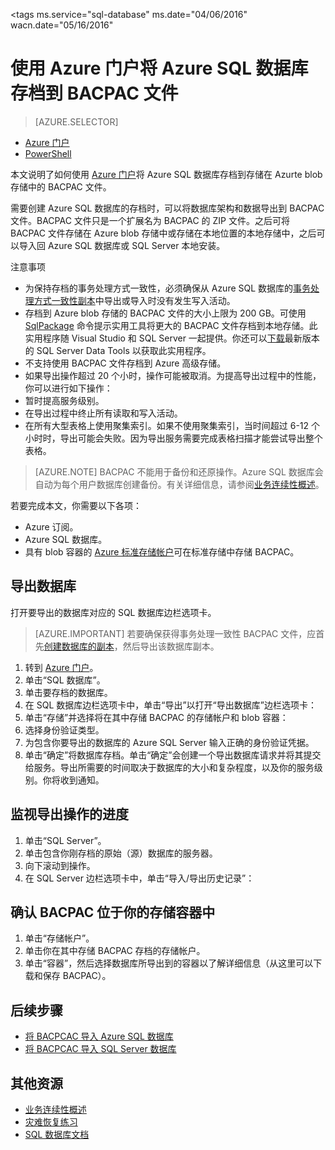<properties
	pageTitle="使用 Azure 门户将 Azure SQL 数据库存档到 BACPAC 文件"
	description="使用 Azure 门户将 Azure SQL 数据库存档到 BACPAC 文件"
	services="sql-database"
	documentationCenter=""
	authors="stevestein"
	manager="jhubbard"
	editor=""/>

<tags
	ms.service="sql-database"
	ms.date="04/06/2016"
	wacn.date="05/16/2016"


# 使用 Azure 门户将 Azure SQL 数据库存档到 BACPAC 文件

> [AZURE.SELECTOR]
- [Azure 门户](/documentation/articles/sql-database-export)
- [PowerShell](/documentation/articles/sql-database-export-powershell)

本文说明了如何使用 [Azure 门户](https://manage.windowsazure.cn)将 Azure SQL 数据库存档到存储在 Azurte blob 存储中的 BACPAC 文件。

需要创建 Azure SQL 数据库的存档时，可以将数据库架构和数据导出到 BACPAC 文件。BACPAC 文件只是一个扩展名为 BACPAC 的 ZIP 文件。之后可将 BACPAC 文件存储在 Azure blob 存储中或存储在本地位置的本地存储中，之后可以导入回 Azure SQL 数据库或 SQL Server 本地安装。

注意事项

- 为保持存档的事务处理方式一致性，必须确保从 Azure SQL 数据库的[事务处理方式一致性副本](/documentation/articles/sql-database-copy)中导出或导入时没有发生写入活动。
- 存档到 Azure blob 存储的 BACPAC 文件的大小上限为 200 GB。可使用 [SqlPackage](https://msdn.microsoft.com/zh-cn/library/hh550080.aspx) 命令提示实用工具将更大的 BACPAC 文件存档到本地存储。此实用程序随 Visual Studio 和 SQL Server 一起提供。你还可以[下载](https://msdn.microsoft.com/zh-cn/library/mt204009.aspx)最新版本的 SQL Server Data Tools 以获取此实用程序。
- 不支持使用 BACPAC 文件存档到 Azure 高级存储。
- 如果导出操作超过 20 个小时，操作可能被取消。为提高导出过程中的性能，你可以进行如下操作：
 - 暂时提高服务级别。 
 - 在导出过程中终止所有读取和写入活动。
 - 在所有大型表格上使用聚集索引。如果不使用聚集索引，当时间超过 6-12 个小时时，导出可能会失败。因为导出服务需要完成表格扫描才能尝试导出整个表格。

> [AZURE.NOTE] BACPAC 不能用于备份和还原操作。Azure SQL 数据库会自动为每个用户数据库创建备份。有关详细信息，请参阅[业务连续性概述](/documentation/articles/sql-database-business-continuity)。

若要完成本文，你需要以下各项：

- Azure 订阅。
- Azure SQL 数据库。 
- 具有 blob 容器的 [Azure 标准存储帐户](/documentation/articles/storage-create-storage-account)可在标准存储中存储 BACPAC。

## 导出数据库

打开要导出的数据库对应的 SQL 数据库边栏选项卡。

> [AZURE.IMPORTANT] 若要确保获得事务处理一致性 BACPAC 文件，应首先[创建数据库的副本](/documentation/articles/sql-database-copy)，然后导出该数据库副本。

1.	转到 [Azure 门户](https://manage.windowsazure.cn)。
2.	单击“SQL 数据库”。
3.	单击要存档的数据库。
4.	在 SQL 数据库边栏选项卡中，单击“导出”以打开“导出数据库”边栏选项卡：
5.  单击“存储”并选择将在其中存储 BACPAC 的存储帐户和 blob 容器：
6. 选择身份验证类型。 
7.  为包含你要导出的数据库的 Azure SQL Server 输入正确的身份验证凭据。
8.  单击“确定”将数据库存档。单击“确定”会创建一个导出数据库请求并将其提交给服务。导出所需要的时间取决于数据库的大小和复杂程度，以及你的服务级别。你将收到通知。

## 监视导出操作的进度

1.	单击“SQL Server”。
2.	单击包含你刚存档的原始（源）数据库的服务器。
3.  向下滚动到操作。
4.	在 SQL Server 边栏选项卡中，单击“导入/导出历史记录”：


## 确认 BACPAC 位于你的存储容器中

1.	单击“存储帐户”。
2.	单击你在其中存储 BACPAC 存档的存储帐户。
3.	单击“容器”，然后选择数据库所导出到的容器以了解详细信息（从这里可以下载和保存 BACPAC）。

## 后续步骤

- [将 BACPCAC 导入 Azure SQL 数据库](/documentation/articles/sql-database-import)
- [将 BACPCAC 导入 SQL Server 数据库](https://msdn.microsoft.com/zh-cn/library/hh710052.aspx)

## 其他资源

- [业务连续性概述](/documentation/articles/sql-database-business-continuity)
- [灾难恢复练习](/documentation/articles/sql-database-disaster-recovery-drills)
- [SQL 数据库文档](/documentation/services/sql-databases)


<!--Image references-->
[1]: ./media/sql-database-export/export.png
[2]: ./media/sql-database-export/export-blade.png
[3]: ./media/sql-database-export/export-notification.png
[4]: ./media/sql-database-export/export-history.png
[5]: ./media/sql-database-export/bacpac-archive.png

<!---HONumber=Mooncake_0509_2016-->
